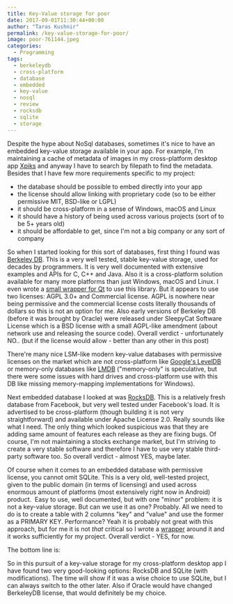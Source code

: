 ```yaml
---
title: Key-Value storage for poor
date: 2017-09-01T11:30:44+00:00
author: "Taras Kushnir"
permalink: /key-value-storage-for-poor/
image: poor-761144.jpeg
categories:
  - Programming
tags:
  - berkeleydb
  - cross-platform
  - database
  - embedded
  - key-value
  - nosql
  - review
  - rocksdb
  - sqlite
  - storage
---
```

Despite the hype about NoSql databases, sometimes it's nice to have an embedded key-value storage available in your app. For example, I'm maintaining a cache of metadata of images in my cross-platform desktop app [Xpiks](https://github.com/ribtoks/xpiks) and anyway I have to search by filepath to find the metadata. Besides that I have few more requirements specific to my project:

  * the database should be possible to embed directly into your app
  * the license should allow linking with proprietary code (so to be either permissive MIT, BSD-like or LGPL)
  * it should be cross-platform in a sense of Windows, macOS and Linux
  * it should have a history of being used across various projects (sort of to be 5+ years old)
  * it should be affordable to get, since I'm not a big company or any sort of company

So when I started looking for this sort of databases, first thing I found was [Berkeley DB](http://www.oracle.com/technetwork/database/database-technologies/berkeleydb/downloads/index.html). This is a very well tested, stable key-value storage, used for decades by programmers. It is very well documented with extensive examples and APIs for C, C++ and Java. Also it is a cross-platform solution available for many more platforms than just Windows, macOS and Linux. I even wrote a [small wrapper for Qt](https://gist.github.com/Ribtoks/8be6425a7a78b94e03948ea64fd1e171) to use this library. But it appears to use two licenses: AGPL 3.0+ and Commercial license. AGPL is nowhere near being permissive and the commercial license costs literally thousands of dollars so this is not an option for me. Also early versions of Berkeley DB (before it was brought by Oracle) were released under SleepyCat Software License which is a BSD license with a small AGPL-like amendment (about network use and releasing the source code). Overall verdict - unfortunately NO.. (but if the license would allow - better than any other in this post)

There're many nice LSM-like modern key-value databases with permissive licenses on the market which are not cross-platform like [Google's LevelDB](https://github.com/google/leveldb) or memory-only databases like [LMDB](https://symas.com/lightning-memory-mapped-database/) ("memory-only" is speculative, but there were some issues with hard drives and cross-platform use with this DB like missing memory-mapping implementations for Windows).

Next embedded database I looked at was [RocksDB](http://rocksdb.org/). This is a relatively fresh database from Facebook, but very well tested under Facebook's load. It is advertised to be cross-platform (though building it is not very straightforward) and available under Apache License 2.0. Really sounds like what I need. The only thing which looked suspicious was that they are adding same amount of features each release as they are fixing bugs. Of course, I'm not maintaining a stocks exchange market, but I'm striving to create a very stable software and therefore I have to use very stable third-party software too. So overall verdict - almost YES, maybe later.

Of course when it comes to an embedded database with permissive license, you cannot omit SQLite. This is a very old, well-tested project, given to the public domain (in terms of licensing) and used across enormous amount of platforms (most extensively right now in Android) product.  Easy to use, well documented, but with one "minor" problem: it is not a key-value storage. But can we use it as one? Probably. All we need to do is to create a table with 2 columns "key" and "value" and use the former as a PRIMARY KEY. Performance? Yeah it is probably not great with this approach, but for me it is not _that_ critical so I wrote a [wrapper](https://github.com/ribtoks/xpiks/blob/master/src/xpiks-qt/Storage/database.cpp) around it and it works sufficiently for my project. Overall verdict - YES, for now.

The bottom line is:

So in this pursuit of a key-value storage for my cross-platform desktop app I have found two very good-looking options: RocksDB and SQLite (with modifications). The time will show if it was a wise choice to use SQLite, but I can always switch to the other later. Also if Oracle would have changed BerkeleyDB license, that would definitely be my choice.
